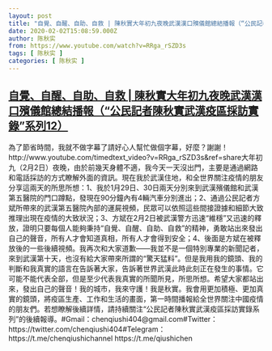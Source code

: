 ```yaml
---
layout: post
title: "自覺、自醒、自助、自救 | 陳秋實大年初九夜晚武漢漢口殯儀館總結播報（“公民記者陳秋實武漢疫區採訪實錄”系列12）"
date: 2020-02-02T15:08:59.000Z
author: 陈秋实
from: https://www.youtube.com/watch?v=RRga_rSZD3s
tags: [ 陈秋实 ]
categories: [ 陈秋实 ]
---
```

<!--1580656139000-->
[自覺、自醒、自助、自救 | 陳秋實大年初九夜晚武漢漢口殯儀館總結播報（“公民記者陳秋實武漢疫區採訪實錄”系列12）](https://www.youtube.com/watch?v=RRga_rSZD3s)
------

<div>
為了節省時間，我就不做字幕了請好心人幫忙做個字幕，好麼？謝謝！http://www.youtube.com/timedtext_video?v=RRga_rSZD3s&ref=share大年初九（2月2日）夜晚，由於前幾天身體不適，我今天一天沒出門，主要是通過網路和電話採訪的方式瞭解外面的資訊。現在我於武漢住地，和全世界關注疫情的朋友分享這兩天的所思所想：1、我於1月29日、30日兩天分別來到武漢殯儀館和武漢第五醫院的門口蹲點，發現在90分鐘內有4輛汽車分別進出；2、通過公民記者方斌所帶來的武漢第五醫院內部的運屍視頻，民眾可以依照這些間接證據和細節大致推理出現在疫情的大致狀況；3、方斌在2月2日被武漢警方迅速“維穩”又迅速的釋放，證明只要每個人能夠秉持“自覺、自醒、自助、自救”的精神，勇敢站出來發出自己的聲音，所有人才會知道真相，所有人才會得到安全；4、後面是方斌在被釋放後的一些後續視頻。我再次和大家道歉——我並不是一個特別專業的新聞記者，來到武漢第十天，也沒有給大家帶來所謂的“驚天猛料”。但是我用我的鏡頭、我的判斷和我真實的語言在告訴著大家，告訴著世界武漢此時此刻正在發生的事情。它可能不能代表全部，但是至少代表我真實的所聞所見，所思所想。希望大家都站出來，發出自己的聲音！我的城市，我來守護！我是秋實。我會用更加積極、更加真實的鏡頭，將疫區生產、工作和生活的畫面，第一時間播報給全世界關注中國疫情的朋友們。若想瞭解後續詳情，請持續關注“公民記者陳秋實武漢疫區採訪實錄系列”的後續報導。#Gmail：chenqiushi404@gmail.com#Twitter：https://twitter.com/chenqiushi404#Telegram：https://t.me/chenqiushichannel                        https://t.me/qiushichen
</div>
